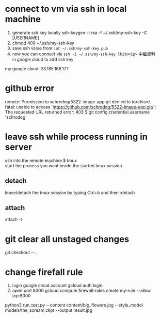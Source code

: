 # connect to vm via ssh in local machine
1. generate ssh key locally
ssh-keygen -t rsa -f ~/.ssh/my-ssh-key -C [USERNAME]
2. chmod 400 ~/.ssh/my-ssh-key
3. save ssh value from `cat ~/.ssh/my-ssh-key.pub`
4. now you can connect via `ssh -i ~/.ssh/my-ssh-key lkit@<ip>`
 中繼資料 in google cloud to add ssh key

my google cloud: 35.185.168.177

# github error
remote: Permission to schrodog/5322-image-app.git denied to torchlard.
fatal: unable to access 'https://github.com/schrodog/5322-image-app.git/': The requested URL returned error: 403
$ git config credential.username 'schrodog'

# leave ssh while process running in server
ssh into the remote machine
$ tmux  
start the process you want inside the started tmux session
## detach
leave/detach the tmux session by typing Ctrl+b and then :detach
## attach
attach -t <work>

# git clear all unstaged changes
git checkout -- .

# change firefall rule
1. login google cloud account
gcloud auth login
2. open port 8000
gcloud compute firewall-rules create my-rule --allow tcp:8000




python3 run_test.py --content content/big_flowers.jpg --style_model models/the_scream.ckpt --output result.jpg






